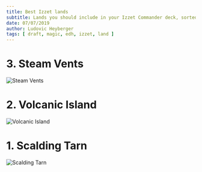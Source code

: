 ```yaml
---
title: Best Izzet lands
subtitle: Lands you should include in your Izzet Commander deck, sorted by priority
date: 07/07/2019
author: Ludovic Heyberger
tags: [ draft, magic, edh, izzet, land ]
---
```


# 3. Steam Vents

![Steam Vents](https://img.scryfall.com/cards/normal/en/exp/12.jpg)

# 2. Volcanic Island

![Volcanic Island](https://img.scryfall.com/cards/normal/front/b/1/b12e5430-0e80-47dd-80ac-85728b656a24.jpg)

# 1. Scalding Tarn

![Scalding Tarn](https://img.scryfall.com/cards/normal/en/exp/22.jpg)
